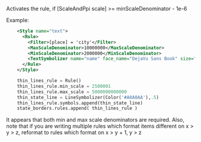 <!-- Name: MinScaleDenominator -->
<!-- Version: 3 -->
<!-- Last-Modified: 2009/04/03 14:37:17 -->
<!-- Author: tmcw -->
Activates the rule, if [ScaleAndPpi scale] >= minScaleDenominator - 1e-6 

Example:

```xml
    <Style name="text">
      <Rule>
        <Filter>[place] = 'city'</Filter>
        <MaxScaleDenominator>10000000</MaxScaleDenominator>
        <MinScaleDenominator>2000000</MinScaleDenominator>
        <TextSymbolizer name="name" face_name="DejaVu Sans Book" size="10" fill="#000" dy="0" halo_radius="1" wrap_width="0"/>
      </Rule>
    </Style>
```

```python
    thin_lines_rule = Rule()
    thin_lines_rule.min_scale = 2500001
    thin_lines_rule.max_scale = 5000000000000
    thin_state_line = LineSymbolizer(Color('#A0A0AA'),.5)
    thin_lines_rule.symbols.append(thin_state_line)
    state_borders.rules.append( thin_lines_rule )
```

It appears that both min and max scale denominators are required. Also, note that if you are writing multiple rules which format items different on x > y > z, reformat to rules which format on x > y + 1, y > z